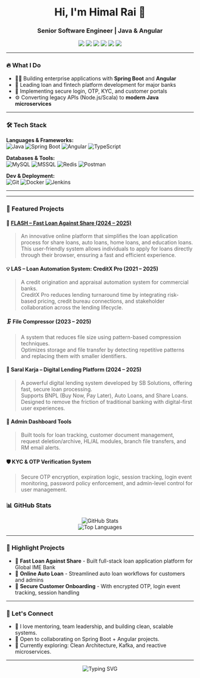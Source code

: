 <!-- PROFILE README FOR: Himal Rai -->

<h1 align="center">Hi, I'm Himal Rai 👋</h1>
<h3 align="center">Senior Software Engineer | Java & Angular </h3>

<p align="center">
  <a href="mailto:bantawaheem35@gmail.com"><img src="https://img.shields.io/badge/Email-bantawaheem35@gmail.com-D14836?style=flat-square&logo=gmail&logoColor=white" /></a>
  <a href="https://www.linkedin.com/in/himal-rai/" target="_blank"><img src="https://img.shields.io/badge/LinkedIn-Himal%20Rai-0077B5?style=flat-square&logo=linkedin&logoColor=white" /></a>
  <a href="https://github.com/himal99" target="_blank"><img src="https://img.shields.io/badge/GitHub-HimalRai-181717?style=flat-square&logo=github&logoColor=white" /></a>
  <a href="https://twitter.com/himalrai_dev" target="_blank"><img src="https://img.shields.io/badge/Twitter-@himalrai__dev-1DA1F2?style=flat-square&logo=twitter&logoColor=white" /></a>
  <a href="https://www.facebook.com/HeemalRaee1999/" target="_blank"><img src="https://img.shields.io/badge/Facebook-himalrai-1877F2?style=flat-square&logo=facebook&logoColor=white" /></a>
  <a href="https://www.instagram.com/himalrai.dev" target="_blank"><img src="https://img.shields.io/badge/Instagram-himalrai.dev-E4405F?style=flat-square&logo=instagram&logoColor=white" /></a>
</p>


---

### 🔥 What I Do

- 👨‍💻 Building enterprise applications with **Spring Boot** and **Angular**
- 🏦 Leading loan and fintech platform development for major banks
- 🔐 Implementing secure login, OTP, KYC, and customer portals
- ⚙️ Converting legacy APIs (Node.js/Scala) to **modern Java microservices**

---

### 🛠️ Tech Stack

**Languages & Frameworks:**  
![Java](https://img.shields.io/badge/Java-ED8B00?style=for-the-badge&logo=java&logoColor=white)
![Spring Boot](https://img.shields.io/badge/Spring%20Boot-6DB33F?style=for-the-badge&logo=spring-boot&logoColor=white)
![Angular](https://img.shields.io/badge/Angular-DD0031?style=for-the-badge&logo=angular&logoColor=white)
![TypeScript](https://img.shields.io/badge/TypeScript-007ACC?style=for-the-badge&logo=typescript)

**Databases & Tools:**  
![MySQL](https://img.shields.io/badge/MySQL-005C84?style=for-the-badge&logo=mysql&logoColor=white)
![MSSQL](https://img.shields.io/badge/MSSQL-CC2927?style=for-the-badge&logo=microsoft-sql-server&logoColor=white)
![Redis](https://img.shields.io/badge/Redis-DC382D?style=for-the-badge&logo=redis&logoColor=white)
![Postman](https://img.shields.io/badge/Postman-FF6C37?style=for-the-badge&logo=postman&logoColor=white)

**Dev & Deployment:**  
![Git](https://img.shields.io/badge/Git-F05032?style=for-the-badge&logo=git&logoColor=white)
![Docker](https://img.shields.io/badge/Docker-2496ED?style=for-the-badge&logo=docker&logoColor=white)
![Jenkins](https://img.shields.io/badge/Jenkins-D24939?style=for-the-badge&logo=jenkins&logoColor=white)

---

---

### 🚀 Featured Projects

#### 🏦 [FLASH – Fast Loan Against Share (2024 – 2025)](https://flash.gibl.com.np)
> An innovative online platform that simplifies the loan application process for share loans, auto loans, home loans, and education loans.  
This user-friendly system allows individuals to apply for loans directly through their browser, ensuring a fast and efficient experience.

#### 💡 LAS – Loan Automation System: CreditX Pro (2021 – 2025)
> A credit origination and appraisal automation system for commercial banks.  
CreditX Pro reduces lending turnaround time by integrating risk-based pricing, credit bureau connections, and stakeholder collaboration across the lending lifecycle.

#### 🗜️ File Compressor (2023 – 2025)
> A system that reduces file size using pattern-based compression techniques.  
Optimizes storage and file transfer by detecting repetitive patterns and replacing them with smaller identifiers.

#### 💼 Saral Karja – Digital Lending Platform (2024 – 2025)
> A powerful digital lending system developed by SB Solutions, offering fast, secure loan processing.  
Supports BNPL (Buy Now, Pay Later), Auto Loans, and Share Loans. Designed to remove the friction of traditional banking with digital-first user experiences.

#### 📂 Admin Dashboard Tools
> Built tools for loan tracking, customer document management, request deletion/archive, HL/AL modules, branch file transfers, and RM email alerts.

#### 🛡️ KYC & OTP Verification System
> Secure OTP encryption, expiration logic, session tracking, login event monitoring, password policy enforcement, and admin-level control for user management.



### 📊 GitHub Stats

<p align="center">
  <img src="https://github-readme-stats.vercel.app/api?username=himal99&show_icons=true&theme=tokyonight" alt="GitHub Stats" />
  <br/>
  <img src="https://github-readme-stats.vercel.app/api/top-langs/?username=himal99&layout=compact&theme=tokyonight" alt="Top Languages" />
</p>

---

### 💼 Highlight Projects

- 🔹 **Fast Loan Against Share** - Built full-stack loan application platform for Global IME Bank  
- 🔹 **Online Auto Loan** - Streamlined auto loan workflows for customers and admins  
- 🔹 **Secure Customer Onboarding** - With encrypted OTP, login event tracking, session handling  

---

### 🤝 Let's Connect

- 💬 I love mentoring, team leadership, and building clean, scalable systems.
- 💼 Open to collaborating on Spring Boot + Angular projects.
- 🌱 Currently exploring: Clean Architecture, Kafka, and reactive microservices.

---

<p align="center">
  <img src="https://readme-typing-svg.herokuapp.com?font=Fira+Code&duration=3000&pause=1000&center=true&width=435&lines=Code+with+clarity.;Build+what+matters.;Lead+with+impact." alt="Typing SVG" />
</p>
